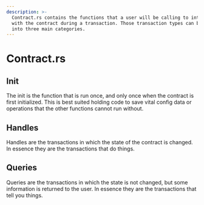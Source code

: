 ```yaml
---
description: >-
  Contract.rs contains the functions that a user will be calling to interact
  with the contract during a transaction. Those transaction types can be divided
  into three main categories.
---
```


# Contract.rs

## Init

The init is the function that is run once, and only once when the contract is first initialized. This is best suited holding code to save vital config data or operations that the other functions cannot run without.

## Handles&#x20;

Handles are the transactions in which the state of the contract is changed. In essence they are the transactions that do things.

## Queries&#x20;

Queries are the transactions in which the state is not changed, but some information is returned to the user. In essence they are the transactions that tell you things.
